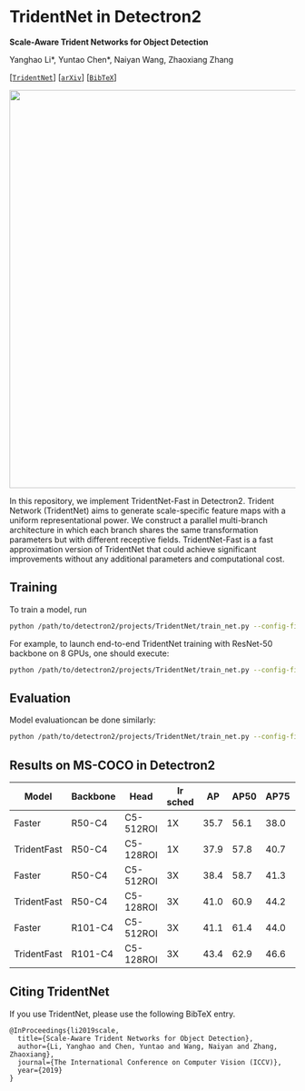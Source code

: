 
# TridentNet in Detectron2
**Scale-Aware Trident Networks for Object Detection**

Yanghao Li\*, Yuntao Chen\*, Naiyan Wang, Zhaoxiang Zhang

[[`TridentNet`](https://github.com/TuSimple/simpledet/tree/master/models/tridentnet)] [[`arXiv`](https://arxiv.org/abs/1901.01892)] [[`BibTeX`](#CitingTridentNet)]

<div align="center">
  <img src="https://drive.google.com/uc?export=view&id=10THEPdIPmf3ooMyNzrfZbpWihEBvixwt" width="700px" />
</div>

In this repository, we implement TridentNet-Fast in Detectron2.
Trident Network (TridentNet) aims to generate scale-specific feature maps with a uniform representational power. We construct a parallel multi-branch architecture in which each branch shares the same transformation parameters but with different receptive fields. TridentNet-Fast is a fast approximation version of TridentNet that could achieve significant improvements without any additional parameters and computational cost.

## Training

To train a model, run
```bash
python /path/to/detectron2/projects/TridentNet/train_net.py --config-file <config.yaml>
```

For example, to launch end-to-end TridentNet training with ResNet-50 backbone on 8 GPUs,
one should execute:
```bash
python /path/to/detectron2/projects/TridentNet/train_net.py --config-file configs/tridentnet_fast_R_50_C4_1x.yaml --num-gpus 8
```

## Evaluation

Model evaluationcan be done similarly:
```bash
python /path/to/detectron2/projects/TridentNet/train_net.py --config-file configs/tridentnet_fast_R_50_C4_1x.yaml --eval-only MODEL.WEIGHTS model.pth
```

## Results on MS-COCO in Detectron2

|Model|Backbone|Head|lr sched|AP|AP50|AP75|APs|APm|APl|
|-----|--------|----|--------------|--|----|----|---|---|---|
|Faster|R50-C4|C5-512ROI|1X|35.7|56.1|38.0|19.2|40.9|48.7|
|TridentFast|R50-C4|C5-128ROI|1X|37.9|57.8|40.7|19.7|42.1|54.2|
|Faster|R50-C4|C5-512ROI|3X|38.4|58.7|41.3|20.7|42.7|53.1|
|TridentFast|R50-C4|C5-128ROI|3X|41.0|60.9|44.2|22.7|45.2|57.0|
|Faster|R101-C4|C5-512ROI|3X|41.1|61.4|44.0|22.2|45.5|55.9|
|TridentFast|R101-C4|C5-128ROI|3X|43.4|62.9|46.6|24.2|47.9|59.9|


## <a name="CitingTridentNet"></a>Citing TridentNet

If you use TridentNet, please use the following BibTeX entry.

```
@InProceedings{li2019scale,
  title={Scale-Aware Trident Networks for Object Detection},
  author={Li, Yanghao and Chen, Yuntao and Wang, Naiyan and Zhang, Zhaoxiang},
  journal={The International Conference on Computer Vision (ICCV)},
  year={2019}
}
```

